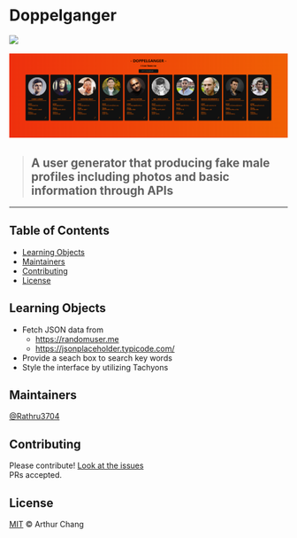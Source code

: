 
# Doppelganger

![](https://img.shields.io/badge/language-React-61DBFB.svg)

![](./public/doppelganger_screenshot.png)

> ## A user generator that producing fake male profiles including photos and basic information through APIs

---

## Table of Contents

- [Learning Objects](#learning-objects)
- [Maintainers](#maintainers)
- [Contributing](#contributing)
- [License](#license)

## Learning Objects
* Fetch JSON data from
    * https://randomuser.me
    * https://jsonplaceholder.typicode.com/
* Provide a seach box to search key words
* Style the interface by utilizing Tachyons

## Maintainers

[@Rathru3704](https://github.com/Rathru3704)

## Contributing

Please contribute! [Look at the issues](https://github.com/Rathru3704/issues)<br />
PRs accepted.

## License

[MIT](LICENSE) © Arthur Chang